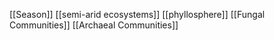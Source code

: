 [[Season]]
[[semi-arid ecosystems]]
[[phyllosphere]]
[[Fungal Communities]]
[[Archaeal Communities]]
